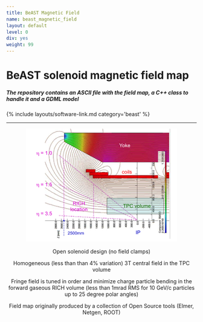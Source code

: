 ```yaml
---
title: BeAST Magnetic Field
name: beast_magnetic_field
layout: default
level: 0
div: yes
weight: 99
---
```

# BeAST solenoid magnetic field map 

##### The repository contains an ASCII file with the field map, a C++ class to handle it and a GDML model

{% include layouts/software-link.md category='beast' %}

<div class="row">
  <div class="col-sm-12 blog-main">
    <hr>
    <center>
      <div class=row>
        <div class="col-sm-6">
	  <img src="/assets/images/site/beast-opera-map.png" width="400"/>
        </div>
        <div class="col-sm-6">
          <p class="lead">
	      Open solenoid design (no field clamps) 
	  </p>
          <p class="lead">
	      Homogeneous (less than than 4% variation) 3T central field in the TPC volume 
	  </p>
          <p class="lead">
	      Fringe field is tuned in order and minimize charge particle bending in the forward
	      gaseous RICH volume (less than 1mrad RMS for 10 GeV/c particles up to 25 degree
	      polar angles)
	  </p>   
          <p class="lead">
	      Field map originally produced by a collection of Open Source tools (Elmer, Netgen,
	      ROOT)
	  </p> 
	</div>
      </div>
    </center>
  </div>
</div>
